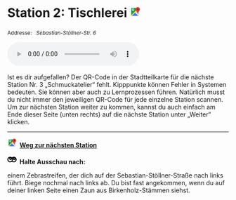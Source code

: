 # Station 2: Tischlerei  <a href="https://www.google.com/maps/dir/?api=1&travelmode=walking&destination=47.7979149,13.0216446"><img src="https://github.com/kipppunkte/kipppunkte/raw/gh-pages/assets/google-maps.svg" width="24" height="24"></a>

<small>Addresse:<em style="margin-left: 10px">Sebastian-Stöllner-Str. 6</em></small>





<audio controls>
    <source src="https://github.com/kipppunkte/kipppunkte/raw/gh-pages/assets/2_Tischlerei.mp3" type="audio/mpeg">
    Your browser does not support the audio tag.
</audio>


Ist es dir aufgefallen? Der QR-Code in der Stadtteilkarte für die nächste Station Nr. 3 „Schmuckatelier“ fehlt. Kipppunkte können Fehler in Systemen bedeuten. Sie können aber auch zu Lernprozessen führen.
Natürlich musst du nicht immer den jeweiligen QR-Code für jede einzelne Station scannen. Um zur nächsten Station weiter zu kommen, kannst du auch einfach am Ende dieser Seite (unten rechts) auf  die nächste Station unter „Weiter“ klicken.



____

<a href="https://www.google.com/maps/dir/?api=1&travelmode=walking&destination=47.7997359,13.0224391"><img src="https://github.com/kipppunkte/kipppunkte/raw/gh-pages/assets/google-maps.svg" style="height: 1.5em;margin-right: 0.5em"></a>**[Weg zur nächsten Station](https://www.google.com/maps/dir/?api=1&travelmode=walking&destination=47.7997359,13.0224391)**



<img src="https://github.com/kipppunkte/kipppunkte/raw/gh-pages/assets/eyes.svg" style="height: 1.5em;background: white;margin-right: 0.5em">**Halte Ausschau nach:**

einem Zebrastreifen, der dich auf der Sebastian-Stöllner-Straße nach links führt. Biege nochmal nach links ab. Du bist fast angekommen, wenn du auf deiner linken Seite einen Zaun aus Birkenholz-Stämmen siehst.